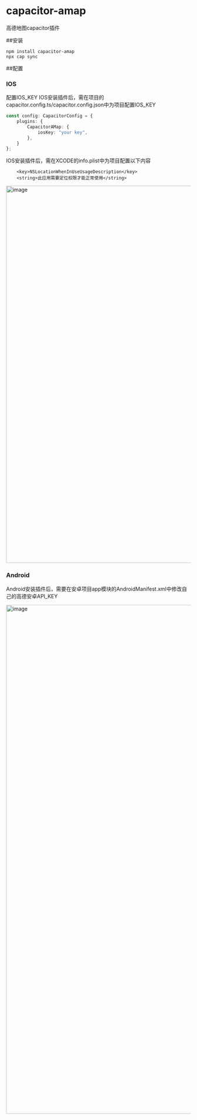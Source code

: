 # capacitor-amap
 高德地图capacitor插件

##安装
```shell
npm install capacitor-amap
npx cap sync
```
##配置
### IOS
配置IOS_KEY
IOS安装插件后，需在项目的capacitor.config.ts/capacitor.config.json中为项目配置IOS_KEY
```typescript
const config: CapacitorConfig = {
    plugins: {
        CapacitorAMap: {
            iosKey: "your key",
        },
    }
};
```

IOS安装插件后，需在XCODE的info.plist中为项目配置以下内容
```
    <key>NSLocationWhenInUseUsageDescription</key>
    <string>此应用需要定位权限才能正常使用</string>
```
<img width="1026" alt="image" src="https://user-images.githubusercontent.com/23025255/161018082-6904e5b1-e5e8-4621-bed1-772c7f1d5fbf.png">

### Android
Android安装插件后，需要在安卓项目app模块的AndroidManifest.xml中修改自己的高德安卓API_KEY

<img width="1384" alt="image" src="https://user-images.githubusercontent.com/23025255/161021530-eb2ba6d6-e4ed-41e9-b042-67f03f538933.png">
